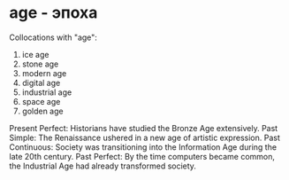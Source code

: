 # age - эпоха

Collocations with "age":

1. ice age
2. stone age
3. modern age
4. digital age
5. industrial age
6. space age
7. golden age

Present Perfect: Historians have studied the Bronze Age extensively.
Past Simple: The Renaissance ushered in a new age of artistic expression.
Past Continuous: Society was transitioning into the Information Age during the late 20th century.
Past Perfect: By the time computers became common, the Industrial Age had already transformed society.
